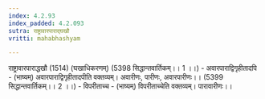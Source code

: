 ```yaml
---
index: 4.2.93
index_padded: 4.2.093
sutra: राष्ट्रावारपाराद्घखौ
vritti: mahabhashyam

---
```

 राष्ट्रावारपाराद्धखौ (1514) (घखाधिकरणम्) (5398 सिद्धान्तवार्तिकम्।। 1 ।।) - अवारपाराद्विगृहीतादपि - (भाष्यम्) अवारपाराद्विगृहीतादपीति वक्तव्यम्। अवारीणः, पारीणः, अवारपारीणः।। (5399 सिद्धान्तवार्तिकम्।। 2 ।।) - विपरीताच्च - (भाष्यम्) विपरीताच्चेति वक्तव्यम्। पारावारीणः।। 